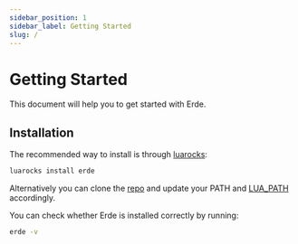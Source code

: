```yaml
---
sidebar_position: 1
sidebar_label: Getting Started
slug: /
---
```


# Getting Started

This document will help you to get started with Erde.

## Installation

The recommended way to install is through [luarocks](https://luarocks.org):

```bash
luarocks install erde
```

Alternatively you can clone the [repo](https://github.com/erde-lang/erde) and 
update your PATH and [LUA_PATH](https://www.lua.org/pil/8.1.html) accordingly.

You can check whether Erde is installed correctly by running:

```bash
erde -v
```
